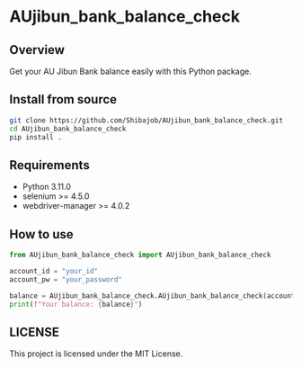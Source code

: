 # AUjibun_bank_balance_check

## Overview

Get your AU Jibun Bank balance easily with this Python package.

## Install from source
```sh
git clone https://github.com/Shibajob/AUjibun_bank_balance_check.git
cd AUjibun_bank_balance_check
pip install .
```

## Requirements
- Python 3.11.0
- selenium >= 4.5.0
- webdriver-manager >= 4.0.2

## How to use
```python
from AUjibun_bank_balance_check import AUjibun_bank_balance_check

account_id = "your_id"
account_pw = "your_password"

balance = AUjibun_bank_balance_check.AUjibun_bank_balance_check(account_id, account_pw)
print(f"Your balance: {balance}")
```

## LICENSE

This project is licensed under the MIT License.

